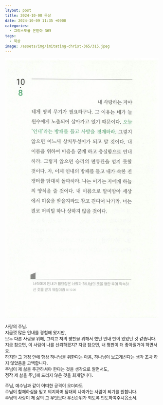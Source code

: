 ```yaml
---
layout: post
title: 2024-10-08 묵상
date: 2024-10-09 11:35 +0900
categories:
  - 그리스도를 본받아 365
tags:
  - 묵상
image: /assets/img/imitating-christ-365/315.jpeg
---
```


![315.jpeg](/assets/img/imitating-christ-365/315.jpeg)

사랑의 주님.  
지금껏 많은 인내를 경험해 왔지만,  
모두 다른 사람을 위해, 그리고 저의 평판을 위해서 했던 인내 만이 있었던 것 같습니다.  
지금 참으면, 이 사람이 나를 신뢰하겠지? 지금 참으면, 내 평판이 더 좋아질거야 하면서요.  
하지만 그 과정 안에 항상 하나님을 위한다는 마음, 하나님이 보고계신다는 생각 조차 하지 않았음을 고백합니다.  
주님이 제 삶을 주관하셔야 한다는 것을 생각으로 알면서도,  
정작 제 삶을 주님께 드리지 않은 것을 회개합니다.

주님, 예수님과 같이 어떠한 공격이 오더라도  
주님이 함께하심을 믿고 의지하며 담대히 나아가는 사람이 되기를 원합니다.  
주님의 사랑이 제 삶의 그 무엇보다 우선순위가 되도록 인도하여주시옵소서.
